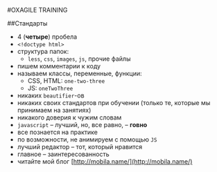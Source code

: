 #OXAGILE TRAINING

##Стандарты

* 4 (**четыре**) пробела
* `<!doctype html>`
* структура папок:
  * `less`, `css`, `images`, `js`, прочие файлы
* пишем комментарии к коду
* называем классы, переменные, функции:
  * CSS, HTML: `one-two-three`
  * JS: `oneTwoThree`
* никаких `beautifier`-ов
* никаких своих стандартов при обучении (только те, которые мы принимаем на занятиях)
* никакого доверия к чужим словам
* `javascript` – лучший, но, все равно, – **говно**
* все познается на практике
* по возможности, не анимируем с помощью `JS`
* лучший редактор – тот, который нравится
* главное – заинтересованность
* читайте мой блог [http://mobila.name/](http://mobila.name/)